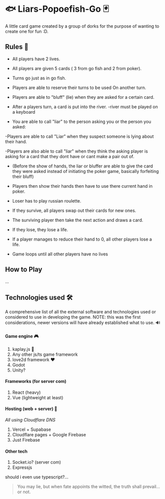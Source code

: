 # 🐟 Liars-Popoefish-Go 🃏

A little card game created by a group of dorks for the purpose of wanting to create one for fun :D.

## Rules 🎲

-   All players have 2 lives.
-   All players are given 5 cards ( 3 from go fish and 2 from poker).

-   Turns go just as in go fish.

-   Players are able to reserve their turns to be used
    On another turn.

-   Players are able to "bluff" (lie) when they are asked for a certain card.

-   After a players turn, a card is put into the river.
    -river must be played on a keyboard

-   You are able to call "liar" to the person asking you or the person you asked:

-Players are able to call "Liar" when they suspect someone is lying about their hand.

-Players are also able to call "liar" when they think the asking player is asking for a card that they dont have or cant make a pair out of.

-   (Before the show of hands, the liar or bluffer are able to give the card they were asked instead of initiating the poker game, basically forfeiting their bluff)

-   Players then show their hands then have to use there current hand in poker.

-   Loser has to play russian roulette.

-   If they survive, all players swap out their cards for new ones.

-   The surviving player then take the next action and draws a card.

-   If they lose, they lose a life.

-   If a player manages to reduce their hand to 0, all other players lose a life.

-   Game loops until all other players have no lives

## How to Play

...

## Technologies used 🛠

A comprehensive list of all the external software and technologies used or considered to use in developing the game.
NOTE: this was the first considerations, newer versions will have already established what to use. 🔊

#### Game engine 🎮

1. kaplay.js 🦎
2. Any other js/ts game framework
3. love2d framework ♥
4. Godot
5. Unity?

#### Frameworks (for server com)

1. React (heavy)
2. Vue (lightweight at least)

#### Hosting (web + server) 💾

_All using Cloudflare DNS_

1. Vercel + Supabase
2. Cloudflare pages + Google Firebase
3. Just Firebase

#### Other tech

1. Socket.io? (server com)
2. Expressjs

should i even use typescript?...

> You may lie, but when fate appoints the witted, the truth shall prevail... or not.

